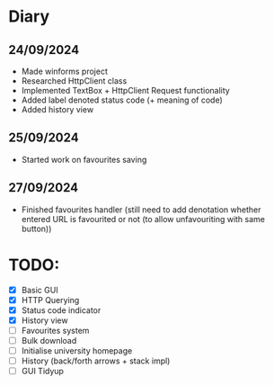 ﻿# Diary

## 24/09/2024
- Made winforms project
- Researched HttpClient class
- Implemented TextBox + HttpClient Request functionality
- Added label denoted status code (+ meaning of code)
- Added history view
## 25/09/2024
- Started work on favourites saving
## 27/09/2024
- Finished favourites handler (still need to add denotation whether entered URL is favourited or not (to allow unfavouriting with same button))

# TODO:
- [x] Basic GUI
- [x] HTTP Querying
- [x] Status code indicator
- [x] History view
- [ ] Favourites system
- [ ] Bulk download
- [ ] Initialise university homepage
- [ ] History (back/forth arrows + stack impl)
- [ ] GUI Tidyup
